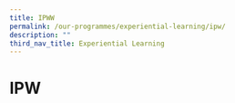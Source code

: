 ```yaml
---
title: IPWW
permalink: /our-programmes/experiential-learning/ipw/
description: ""
third_nav_title: Experiential Learning
---
```

# **IPW**